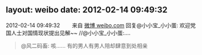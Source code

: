layout: weibo
date: 2012-02-14 09:49:32
---
2012-02-14 09:49:32  &nbsp;&nbsp;&nbsp;&nbsp;&nbsp;&nbsp; 来自 <a href="http://weibo.com/" rel="nofollow">微博 weibo.com</a>
回复@小小宝_小小蛋: 欢迎党国人士对国情现状提出见解~~ //@小小宝_小小蛋:....
>  @风二码畜: 咳…… 有的男人有男人陪却肆意到处相亲 ​​​
